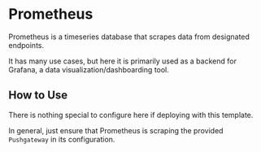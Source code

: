 # Prometheus

Prometheus is a timeseries database that scrapes data from designated endpoints.

It has many use cases, but here it is primarily used as a backend for Grafana, a 
data visualization/dashboarding tool.


## How to Use

There is nothing special to configure here if deploying with this template.

In general, just ensure that Prometheus is scraping the provided `Pushgateway` in its 
configuration.
